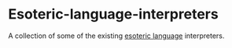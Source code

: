 # Esoteric-language-interpreters
A collection of some of the existing [esoteric language](https://esolangs.org/wiki/Main_Page) interpreters.
